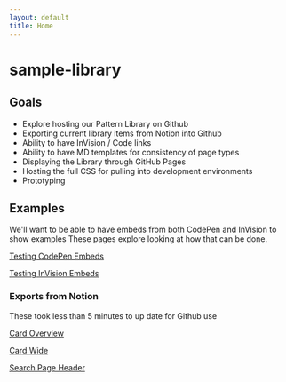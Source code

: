 ```yaml
---
layout: default
title: Home
---
```


# sample-library

## Goals
- Explore hosting our Pattern Library on Github
- Exporting current library items from Notion into Github
- Ability to have InVision / Code links
- Ability to have MD templates for consistency of page types
- Displaying the Library through GitHub Pages
- Hosting the full CSS for pulling into development environments
- Prototyping

## Examples
We'll want to be able to have embeds from both CodePen and InVision to show examples
These pages explore looking at how that can be done.

[Testing CodePen Embeds](https://uxdiva.github.io/sample-library/test-a-codepen)

[Testing InVision Embeds](https://uxdiva.github.io/sample-library/test-an-invision-embed)
### Exports from Notion
These took less than 5 minutes to up date for Github use

[Card Overview](https://uxdiva.github.io/sample-library/card)

[Card Wide](https://uxdiva.github.io/sample-library/card)

[Search Page Header](https://uxdiva.github.io/sample-library/search-page-header)
